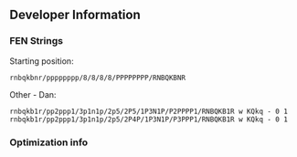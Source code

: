 ## Developer Information

### FEN Strings
Starting position:
```
rnbqkbnr/pppppppp/8/8/8/8/PPPPPPPP/RNBQKBNR 
```

Other - Dan:
```
rnbqkb1r/pp2ppp1/3p1n1p/2p5/2P5/1P3N1P/P2PPPP1/RNBQKB1R w KQkq - 0 1
rnbqkb1r/pp2ppp1/3p1n1p/2p5/2P4P/1P3N1P/P3PPP1/RNBQKB1R w KQkq - 0 1
```

### Optimization info
